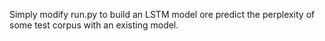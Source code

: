 Simply modify run.py to build an LSTM model ore predict the perplexity of some test corpus with an existing model.
